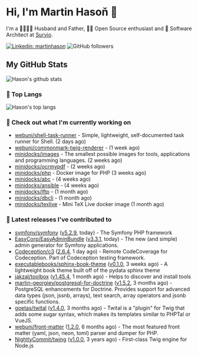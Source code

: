 # Hi, I'm Martin Hasoň 👋

I'm a 👨‍👩‍👧‍👦 Husband and Father, 🧑‍💻 Open Source enthusiast and 📐 Software Architect at [Survio](https://www.survio.com).

[![Linkedin: martinhason](https://img.shields.io/badge/-Martin%20Hasoň-blue?style=flat-square&logo=Linkedin&logoColor=white&link=https://www.linkedin.com/in/martinhason/)](https://www.linkedin.com/in/martinhason/)
![GitHub followers](https://img.shields.io/github/followers/hason?label=Follow&style=social)


## My GitHub Stats
![Hason's github stats](https://github-readme-stats.vercel.app/api?username=hason&show_icons=true&include_all_commits=true&theme=dracula&hide_border=true&hide_title=true)

### 💾 Top Langs
![Hason's top langs](https://github-readme-stats.vercel.app/api/top-langs/?username=hason&layout=compact&theme=dracula&hide_border=true&hide_title=true)

### 👷 Check out what I'm currently working on

- [webuni/shell-task-runner](https://github.com/webuni/shell-task-runner) - Simple, lightweight, self-documented task runner for Shell. (2 days ago)
- [webuni/commonmark-twig-renderer](https://github.com/webuni/commonmark-twig-renderer) -  (1 week ago)
- [minidocks/images](https://github.com/minidocks/images) - The smallest possible images for tools, applications and programming languages. (2 weeks ago)
- [minidocks/ocrmypdf](https://github.com/minidocks/ocrmypdf) -  (2 weeks ago)
- [minidocks/php](https://github.com/minidocks/php) - Docker image for PHP (3 weeks ago)
- [minidocks/abc](https://github.com/minidocks/abc) -  (4 weeks ago)
- [minidocks/ansible](https://github.com/minidocks/ansible) -  (4 weeks ago)
- [minidocks/lftp](https://github.com/minidocks/lftp) -  (1 month ago)
- [minidocks/dbcli](https://github.com/minidocks/dbcli) -  (1 month ago)
- [minidocks/texlive](https://github.com/minidocks/texlive) - Mini TeX Live docker image (1 month ago)

### 🔭 Latest releases I've contributed to

- [symfony/symfony](https://github.com/symfony/symfony) ([v5.2.9](https://github.com/symfony/symfony/releases/tag/v5.2.9), today) - The Symfony PHP framework
- [EasyCorp/EasyAdminBundle](https://github.com/EasyCorp/EasyAdminBundle) ([v3.3.1](https://github.com/EasyCorp/EasyAdminBundle/releases/tag/v3.3.1), today) - The new (and simple) admin generator for Symfony applications.
- [Codeception/c3](https://github.com/Codeception/c3) ([2.6.4](https://github.com/Codeception/c3/releases/tag/2.6.4), 1 day ago) - Remote CodeCoverage for Codeception. Part of Codeception testing framework.
- [executablebooks/sphinx-book-theme](https://github.com/executablebooks/sphinx-book-theme) ([v0.1.0](https://github.com/executablebooks/sphinx-book-theme/releases/tag/v0.1.0), 3 weeks ago) - A lightweight book theme built off of the pydata sphinx theme
- [jakzal/toolbox](https://github.com/jakzal/toolbox) ([v1.45.4](https://github.com/jakzal/toolbox/releases/tag/v1.45.4), 1 month ago) - Helps to discover and install tools
- [martin-georgiev/postgresql-for-doctrine](https://github.com/martin-georgiev/postgresql-for-doctrine) ([v1.5.2](https://github.com/martin-georgiev/postgresql-for-doctrine/releases/tag/v1.5.2), 3 months ago) - PostgreSQL enhancements for Doctrine. Provides support for advanced data types (json, jssnb, arrays), text search, array operators and jsonb specific functions.
- [goetas/twital](https://github.com/goetas/twital) ([v1.4.0](https://github.com/goetas/twital/releases/tag/v1.4.0), 3 months ago) - Twital is a &#34;plugin&#34; for Twig that adds some sugar syntax, which makes its templates similar to PHPTal or VueJS.
- [webuni/front-matter](https://github.com/webuni/front-matter) ([1.2.0](https://github.com/webuni/front-matter/releases/tag/1.2.0), 6 months ago) - The most featured front matter (yaml, json, neon, toml) parser and dumper for PHP.
- [NightlyCommit/twing](https://github.com/NightlyCommit/twing) ([v1.0.0](https://github.com/NightlyCommit/twing/releases/tag/v1.0.0), 3 years ago) - First-class Twig engine for Node.js
